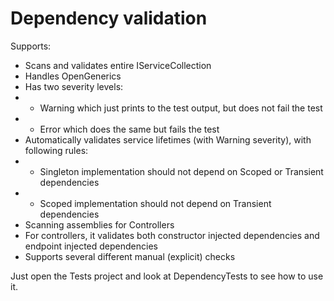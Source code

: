 # Dependency validation

Supports: 
- Scans and validates entire IServiceCollection 
- Handles OpenGenerics
- Has two severity levels:
- - Warning which just prints to the test output, but does not fail the test
- - Error which does the same but fails the test
- Automatically validates service lifetimes (with Warning severity), with following rules:
- - Singleton implementation should not depend on Scoped or Transient dependencies
- - Scoped implementation should not depend on Transient dependencies
- Scanning assemblies for Controllers
- For controllers, it validates both constructor injected dependencies and endpoint injected dependencies
- Supports several different manual (explicit) checks

Just open the Tests project and look at DependencyTests to see how to use it.
